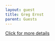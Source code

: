 ```yaml
---
layout: guest
title: Greg Ernst
parent: Guests
---
```



<div class="badge-base LI-profile-badge" data-locale="en_US" data-size="medium" data-theme="light" 
data-type="VERTICAL" data-vanity="gregernsttechnologysales" data-version="v1"><a class="badge-base__link 
LI-simple-link" href="https://www.linkedin.com/in/gregernsttechnologysales?trk=profile-badge">Click for more details</a></div>


